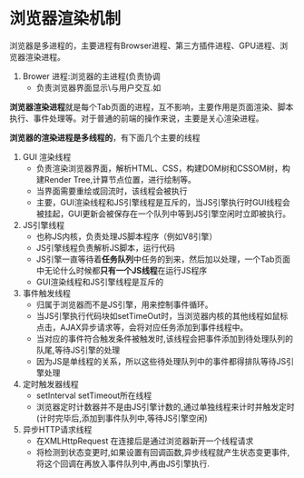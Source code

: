 # 浏览器渲染机制

浏览器是多进程的，主要进程有Browser进程、第三方插件进程、GPU进程、浏览器渲染进程。

1. Brower 进程:浏览器的主进程(负责协调
   * 负责浏览器界面显示\与用户交互.如

**浏览器渲染进程**就是每个Tab页面的进程，互不影响，主要作用是页面渲染、脚本执行、事件处理等。对于普通的前端的操作来说，主要是关心渲染进程。

**浏览器的渲染进程是多线程的**，有下面几个主要的线程

1. GUI 渲染线程
   * 负责渲染浏览器界面，解析HTML、CSS，构建DOM树和CSSOM树，构建Render Tree,计算节点位置，进行绘制等。
   * 当界面需要重绘或回流时，该线程会被执行
   * 主要，GUI渲染线程和JS引擎线程是互斥的，当JS引擎执行时GUI线程会被挂起，GUI更新会被保存在一个队列中等到JS引擎空闲时立即被执行。
2. JS引擎线程
   * 也称JS内核，负责处理JS脚本程序（例如V8引擎）
   * JS引擎线程负责解析JS脚本，运行代码
   * JS引擎一直等待着**任务队列**中任务的到来，然后加以处理，一个Tab页面中无论什么时候都**只有一个JS线程**在运行JS程序
   * GUI渲染线程和JS引擎线程是互斥的
3. 事件触发线程
   * 归属于浏览器而不是JS引擎，用来控制事件循环。
   * 当JS引擎执行代码块如setTimeOut时，当浏览器内核的其他线程如鼠标点击，AJAX异步请求等，会将对应任务添加到事件线程中。
   * 当对应的事件符合触发条件被触发时,该线程会把事件添加到待处理队列的队尾,等待JS引擎的处理
   * 因为JS是单线程的关系，所以这些待处理队列中的事件都得排队等待JS引擎处理
4. 定时触发器线程
   * setInterval setTimeout所在线程
   * 浏览器定时计数器并不是由JS引擎计数的,通过单独线程来计时并触发定时(计时完毕后,添加到事件队列中,等待JS引擎空闲)
5. 异步HTTP请求线程
   * 在XMLHttpRequest 在连接后是通过浏览器新开一个线程请求
   * 将检测到状态变更时,如果设置有回调函数,异步线程就产生状态变更事件,将这个回调在再放入事件队列中,再由JS引擎执行.


























